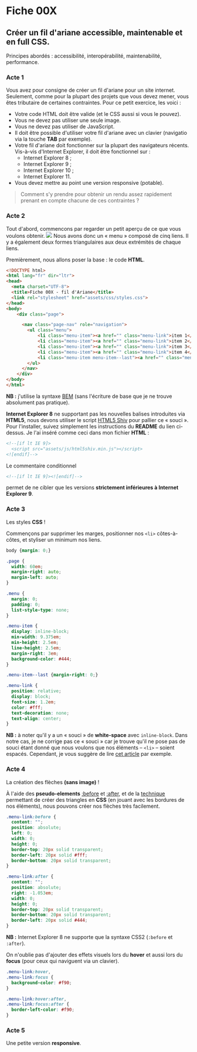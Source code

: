 # Fiche 00X
## Créer un fil d'ariane accessible, maintenable et en full CSS.

Principes abordés : accessibilité, interopérabilité, maintenabilité, performance.

### Acte 1
Vous avez pour consigne de créer un fil d'ariane pour un site internet. Seulement, comme pour la plupart des projets que vous devez mener, vous êtes tributaire de certaines contraintes. Pour ce petit exercice, les voici :
* Votre code HTML doit être valide (et le CSS aussi si vous le pouvez).
* Vous ne devez pas utiliser une seule image.
* Vous ne devez pas utiliser de JavaScript.
* Il doit être possible d'utiliser votre fil d'ariane avec un clavier (navigatio via la touche **TAB** par exemple).
* Votre fil d'ariane doit fonctionner sur la plupart des navigateurs récents. Vis-à-vis d'Internet Explorer, il doit être fonctionnel sur :
    * Internet Explorer 8 ;
    * Internet Explorer 9 ;
    * Internet Explorer 10 ;
    * Internet Explorer 11.
* Vous devez mettre au point une version responsive (potable).

> Comment s'y prendre pour obtenir un rendu assez rapidement prenant en compte chacune de ces contraintes ?

### Acte 2
Tout d'abord, commencons par regarder un petit aperçu de ce que vous voulons obtenir. 
![](http://clement-galidie.fr/github/html-css/exercice-fil-ariane/fil-ariane-resultat.jpg)
Nous avons donc un « menu » composé de cinq liens. Il y a également deux formes triangulaires aux deux extrémités de chaque liens. 

Premièrement, nous allons poser la base : le code __HTML__.
```html
<!DOCTYPE html>
<html lang="fr" dir="ltr">
<head>
  <meta charset="UTF-8">
  <title>Fiche 00X - fil d'Ariane</title>
  <link rel="stylesheet" href="assets/css/styles.css">
</head>
<body>
    <div class="page">

      <nav class="page-nav" role="navigation">
        <ul class="menu">
            <li class="menu-item"><a href="" class="menu-link">item 1</a></li>
            <li class="menu-item"><a href="" class="menu-link">item 2</a></li>
            <li class="menu-item"><a href="" class="menu-link">item 3</a></li>
            <li class="menu-item"><a href="" class="menu-link">item 4</a></li>
            <li class="menu-item menu-item--last"><a href="" class="menu-link">item 5</a></li>
        </ul>
      </nav>
    </div>
</body>
</html>
```
__NB :__ j'utilise la syntaxe [BEM](https://bem.info/) (sans l'écriture de base que je ne trouve absolument pas pratique).

__Internet Explorer 8__ ne supportant pas les nouvelles balises introduites via __HTML5__, nous devons utiliser le script [HTML5 Shiv](https://github.com/aFarkas/html5shiv) pour pallier ce « souci ». Pour l'installer, suivez simplement les instructions du __README__ du lien ci-dessus. Je l'ai inséré comme ceci dans mon fichier __HTML__ : 
```html
<!--[if lt IE 9]>
  <script src="assets/js/html5shiv.min.js"></script>
<![endif]-->
```
Le commentaire conditionnel
```html
<!--[if lt IE 9]><![endif]-->
```
permet de ne cibler que les versions  __strictement inférieures à Internet Explorer 9__.

### Acte 3
Les styles __CSS__ !

Commençons par supprimer les marges, positionner nos `<li>` côtes-à-côtes, et styliser un minimum nos liens.

```css
body {margin: 0;}

.page {
  width: 60em;
  margin-right: auto;
  margin-left: auto;
}

.menu {
  margin: 0;
  padding: 0;
  list-style-type: none;
}

.menu-item {
  display: inline-block;
  min-width: 9.375em;
  min-height: 2.5em;
  line-height: 2.5em;
  margin-right: 3em;
  background-color: #444;
}

.menu-item--last {margin-right: 0;}

.menu-link {
  position: relative;
  display: block;
  font-size: 1.2em;
  color: #fff;
  text-decoration: none;
  text-align: center;
}
```

__NB :__ à noter qu'il y a un « souci » de __white-space__ avec `inline-block`. Dans notre cas, je ne corrige pas ce « souci » car je trouve qu'il ne pose pas de souci étant donné que nous voulons que nos éléments – `<li>` – soient espacés. Cependant, je vous suggère de lire [cet article](http://www.alsacreations.com/astuce/lire/1432-display-inline-block-espaces-indesirables.html) par exemple.

### Acte 4
La création des flèches __(sans image)__ !

À l'aide des __pseudo-elements__ [:before](http://mzl.la/1yWu8iq) et [:after](http://mzl.la/1JvICZM), et de la [technique](http://css-tricks.com/snippets/css/css-triangle/) permettant de créer des triangles en __CSS__ (en jouant avec les bordures de nos éléments), nous pouvons créer nos flèches très facilement.

```css
.menu-link:before {
  content: "";
  position: absolute;
  left: 0;
  width: 0;
  height: 0;
  border-top: 20px solid transparent;
  border-left: 20px solid #fff;
  border-bottom: 20px solid transparent;
}

.menu-link:after {
  content: "";
  position: absolute;
  right: -1.053em;
  width: 0;
  height: 0;
  border-top: 20px solid transparent;
  border-bottom: 20px solid transparent;
  border-left: 20px solid #444;
}
```

__NB :__ Internet Explorer 8 ne supporte que la syntaxe CSS2 (`:before` et `:after`).

On n'oublie pas d'ajouter des effets visuels lors du __hover__ et aussi lors du __focus__ (pour ceux qui naviguent via un clavier).

```css
.menu-link:hover,
.menu-link:focus {
  background-color: #f90;
}

.menu-link:hover:after,
.menu-link:focus:after {
  border-left-color: #f90;
}
```

### Acte 5
Une petite version __responsive__.